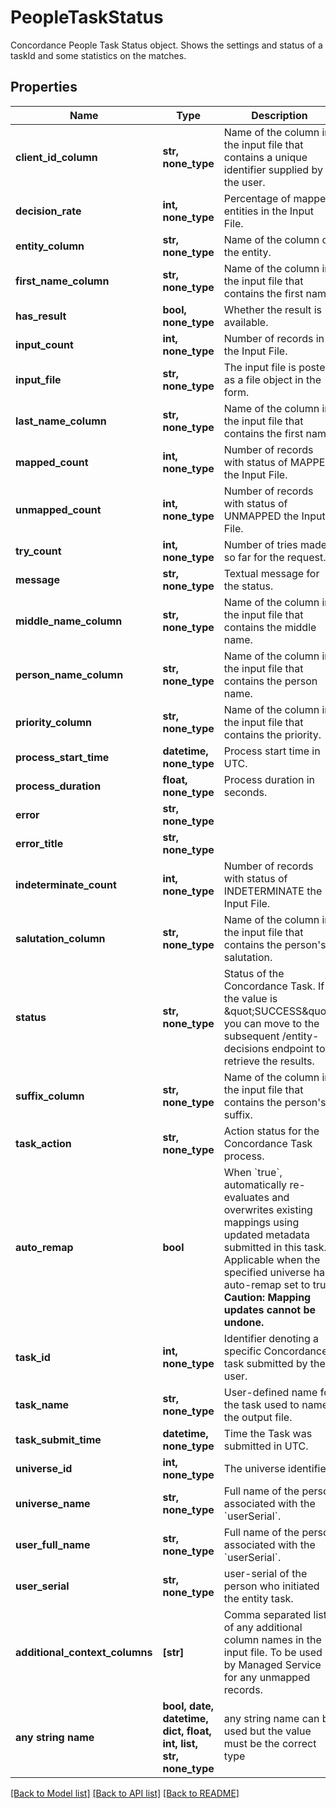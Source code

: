# PeopleTaskStatus

Concordance People Task Status object. Shows the settings and status of a taskId and some statistics on the matches. 

## Properties
Name | Type | Description | Notes
------------ | ------------- | ------------- | -------------
**client_id_column** | **str, none_type** | Name of the column in the input file that contains a unique identifier supplied by the user. | [optional] 
**decision_rate** | **int, none_type** | Percentage of mapped entities in the Input File. | [optional] 
**entity_column** | **str, none_type** | Name of the column of the entity.  | [optional] 
**first_name_column** | **str, none_type** | Name of the column in the input file that contains the first name. | [optional] 
**has_result** | **bool, none_type** | Whether the result is available. | [optional] 
**input_count** | **int, none_type** | Number of records in the Input File. | [optional] 
**input_file** | **str, none_type** | The input file is posted as a file object in the form.  | [optional] 
**last_name_column** | **str, none_type** | Name of the column in the input file that contains the first name.  | [optional] 
**mapped_count** | **int, none_type** | Number of records with status of MAPPED the Input File. | [optional] 
**unmapped_count** | **int, none_type** | Number of records with status of UNMAPPED the Input File. | [optional] 
**try_count** | **int, none_type** | Number of tries made so far for the request. | [optional] 
**message** | **str, none_type** | Textual message for the status. | [optional] 
**middle_name_column** | **str, none_type** | Name of the column in the input file that contains the middle name.  | [optional] 
**person_name_column** | **str, none_type** | Name of the column in the input file that contains the person name.  | [optional] 
**priority_column** | **str, none_type** | Name of the column in the input file that contains the priority.  | [optional] 
**process_start_time** | **datetime, none_type** | Process start time in UTC. | [optional] 
**process_duration** | **float, none_type** | Process duration in seconds. | [optional] 
**error** | **str, none_type** |  | [optional] 
**error_title** | **str, none_type** |  | [optional] 
**indeterminate_count** | **int, none_type** | Number of records with status of INDETERMINATE the Input File. | [optional] 
**salutation_column** | **str, none_type** | Name of the column in the input file that contains the person&#39;s salutation.  | [optional] 
**status** | **str, none_type** | Status of the Concordance Task. If the value is \&quot;SUCCESS\&quot;, you can move to the subsequent /entity-decisions endpoint to retrieve the results. | [optional] 
**suffix_column** | **str, none_type** | Name of the column in the input file that contains the person&#39;s suffix.  | [optional] 
**task_action** | **str, none_type** | Action status for the Concordance Task process. | [optional] 
**auto_remap** | **bool** | When &#x60;true&#x60;, automatically re-evaluates and overwrites existing mappings using updated metadata submitted in this task. Applicable when the specified universe has auto-remap set to true. **Caution: Mapping updates cannot be undone.**  | [optional] 
**task_id** | **int, none_type** | Identifier denoting a specific Concordance task submitted by the user. | [optional] 
**task_name** | **str, none_type** | User-defined name for the task used to name the output file. | [optional] 
**task_submit_time** | **datetime, none_type** | Time the Task was submitted in UTC. | [optional] 
**universe_id** | **int, none_type** | The universe identifier | [optional] 
**universe_name** | **str, none_type** | Full name of the person associated with the &#x60;userSerial&#x60;.  | [optional] 
**user_full_name** | **str, none_type** | Full name of the person associated with the &#x60;userSerial&#x60;.  | [optional] 
**user_serial** | **str, none_type** | user-serial of the person who initiated the entity task. | [optional] 
**additional_context_columns** | **[str]** | Comma separated list of any additional column names in the input file.  To be used by Managed Service for any unmapped records.  | [optional] 
**any string name** | **bool, date, datetime, dict, float, int, list, str, none_type** | any string name can be used but the value must be the correct type | [optional]

[[Back to Model list]](../README.md#documentation-for-models) [[Back to API list]](../README.md#documentation-for-api-endpoints) [[Back to README]](../README.md)


